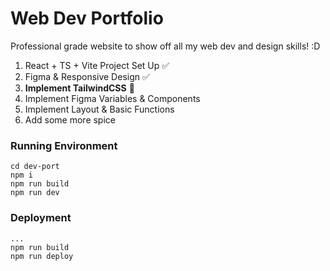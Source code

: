 # Web Dev Portfolio

Professional grade website to show off all my web dev and design skills! :D 

1. React + TS + Vite Project Set Up ✅
2. Figma & Responsive Design ✅
3. **Implement TailwindCSS** 📌
3. Implement Figma Variables & Components
4. Implement Layout & Basic Functions
5. Add some more spice

### Running Environment
```
cd dev-port
npm i
npm run build
npm run dev
```
### Deployment
```
...
npm run build
npm run deploy
```
